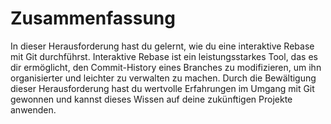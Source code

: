 # Zusammenfassung

In dieser Herausforderung hast du gelernt, wie du eine interaktive Rebase mit Git durchführst. Interaktive Rebase ist ein leistungsstarkes Tool, das es dir ermöglicht, den Commit-History eines Branches zu modifizieren, um ihn organisierter und leichter zu verwalten zu machen. Durch die Bewältigung dieser Herausforderung hast du wertvolle Erfahrungen im Umgang mit Git gewonnen und kannst dieses Wissen auf deine zukünftigen Projekte anwenden.
